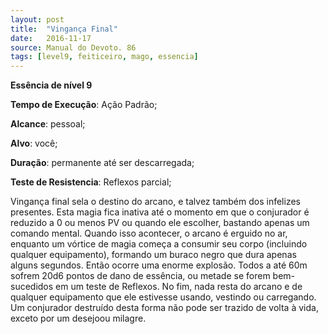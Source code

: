 ```yaml
---
layout: post
title:  "Vingança Final"
date:   2016-11-17
source: Manual do Devoto. 86
tags: [level9, feiticeiro, mago, essencia]
---
```


**Essência de nível 9**

**Tempo de Execução**: Ação Padrão;

**Alcance**: pessoal;

**Alvo**: você;

**Duração**: permanente até ser descarregada;

**Teste de Resistencia**: Reflexos parcial;

Vingança final sela o destino do arcano, e talvez também dos infelizes presentes. Esta magia fica inativa até o momento em que o conjurador é reduzido a 
0 ou menos PV ou quando ele escolher, 
bastando apenas um comando mental. 
Quando isso acontecer, o arcano é erguido no ar, enquanto um vórtice de magia 
começa a consumir seu corpo (incluindo 
qualquer equipamento), formando um 
buraco negro que dura apenas alguns 
segundos. Então ocorre uma enorme 
explosão. Todos a até 60m sofrem 20d6 
pontos de dano de essência, ou metade 
se forem bem-sucedidos em um teste de 
Reflexos. No fim, nada resta do arcano e 
de qualquer equipamento que ele estivesse usando, vestindo ou carregando. Um 
conjurador destruído desta forma não 
pode ser trazido de volta à vida, exceto 
por um desejoou milagre.
